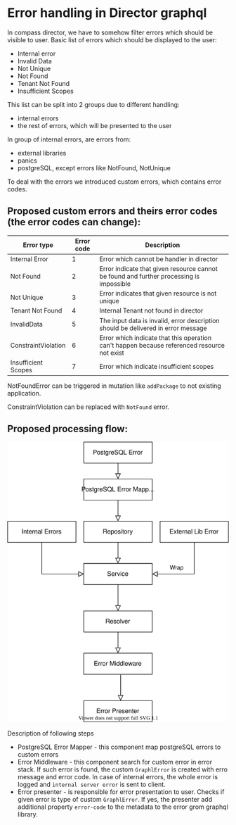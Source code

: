 # Error handling in Director graphql

In compass director, we have to somehow filter errors which should be visible to user.
Basic list of errors which should be displayed to the user:
* Internal error
* Invalid Data
* Not Unique
* Not Found
* Tenant Not Found
* Insufficient Scopes

This list can be split into 2 groups due to different handling:
* internal errors
* the rest of errors, which will be presented to the user

In group of internal errors, are errors from:
* external libraries
* panics
* postgreSQL, except errors like NotFound, NotUnique

To deal with the errors we introduced custom errors, which contains error codes.

## Proposed custom errors and theirs error codes (the error codes can change):

| Error type           | Error code  |                            Description                                                      |
|----------------------|-------------|---------------------------------------------------------------------------------------------|
| Internal Error       | 1           | Error which cannot be handler in director                                                   |
| Not Found            | 2           | Error indicate that given resource cannot be found and further processing is impossible     |
| Not Unique           | 3           | Error indicates that given resource is not unique                                           |
| Tenant Not Found     | 4           | Internal Tenant not found in director                                                       |
| InvalidData          | 5           | The input data is invalid, error description should be delivered in error message           | 
| ConstraintViolation  | 6           | Error which indicate that this operation can't happen because referenced resource not exist |
| Insufficient Scopes  | 7           | Error which indicate insufficient scopes                                                    |

NotFoundError can be triggered in mutation like `addPackage` to not existing application.

ConstraintViolation can be replaced with `NotFound`  error.

## Proposed processing flow:

![](error-handling.svg)

Description of following steps
* PostgreSQL Error Mapper - this component map postgreSQL errors to custom errors
* Error Middleware - this component search for custom error in error stack. If such error is found, the custom `GraphlError` is created with erro message and error code.
In case of internal errors, the whole error is logged and `internal server error` is sent to client.
* Error presenter - is responsible for error presentation to user. Checks if given error is type of custom `GraphlError`.
If yes, the presenter add additional property `error-code` to the metadata to the error grom graphql library.
